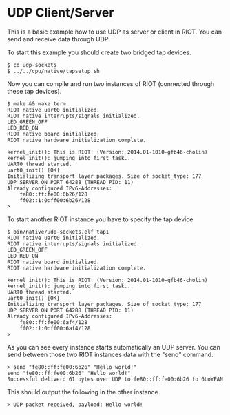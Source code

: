 UDP Client/Server
================

This is a basic example how to use UDP as server or client in RIOT. You can send
and receive data through UDP.


To start this example you should create two bridged tap devices.

```
$ cd udp-sockets
$ ../../cpu/native/tapsetup.sh
```

Now you can compile and run two instances of RIOT (connected through these
tap devices).

```
$ make && make term
RIOT native uart0 initialized.
RIOT native interrupts/signals initialized.
LED_GREEN_OFF
LED_RED_ON
RIOT native board initialized.
RIOT native hardware initialization complete.

kernel_init(): This is RIOT! (Version: 2014.01-1010-gfb46-cholin)
kernel_init(): jumping into first task...
UART0 thread started.
uart0_init() [OK]
Initializing transport layer packages. Size of socket_type: 177
UDP SERVER ON PORT 64288 (THREAD PID: 11)
Already configured IPv6-Addresses:
    fe80::ff:fe00:6b26/128
    ff02::1:0:ff00:6b26/128
>
```

To start another RIOT instance you have to specify the tap device

```
$ bin/native/udp-sockets.elf tap1
RIOT native uart0 initialized.
RIOT native interrupts/signals initialized.
LED_GREEN_OFF
LED_RED_ON
RIOT native board initialized.
RIOT native hardware initialization complete.

kernel_init(): This is RIOT! (Version: 2014.01-1010-gfb46-cholin)
kernel_init(): jumping into first task...
UART0 thread started.
uart0_init() [OK]
Initializing transport layer packages. Size of socket_type: 177
UDP SERVER ON PORT 64288 (THREAD PID: 11)
Already configured IPv6-Addresses:
    fe80::ff:fe00:6af4/128
    ff02::1:0:ff00:6af4/128
>
```


As you can see every instance starts automatically an UDP server. You can send
between those two RIOT instances data with the "send" command.

```
> send "fe80::ff:fe00:6b26" "Hello world!"
send "fe80::ff:fe00:6b26" "Hello world!"
Successful deliverd 61 bytes over UDP to fe80::ff:fe00:6b26 to 6LoWPAN
```

This should output the following in the other instance

```
> UDP packet received, payload: Hello world!
```


